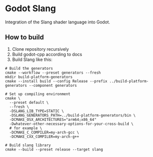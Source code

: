 # Godot Slang

Integration of the Slang shader language into Godot.

## How to build

1. Clone repository recursively
2. Build godot-cpp according to docs
3. Build Slang like this:
```
# Build the generators
cmake --workflow --preset generators --fresh
mkdir build-platform-generators
cmake --install build --config Release --prefix ../build-platform-generators --component generators

# Set up compiling environment
cmake \
  --preset default \
  --fresh \
  -DSLANG_LIB_TYPE=STATIC \
  -DSLANG_GENERATORS_PATH=../build-platform-generators/bin \
  -DCMAKE_OSX_ARCHITECTURES="arm64;x86_64"
  -Dwhatever-other-necessary-options-for-your-cross-build \
  # for example \
  -DCMAKE_C_COMPILER=my-arch-gcc \
  -DCMAKE_CXX_COMPILER=my-arch-g++

# Build slang library
cmake --build --preset release --target slang
```